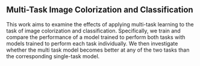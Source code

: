 ## Multi-Task Image Colorization and Classification

This work aims to examine the effects of applying multi-task learning to the task of image colorization and classification. Specifically, we train and compare the performance of a model trained to perform both tasks with models trained to perform each task individually. We then investigate whether the multi task model becomes better at any of the two tasks than the corresponding single-task model.
